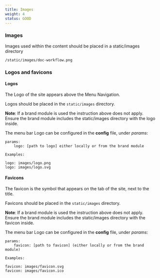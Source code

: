 ```yaml
---
title: Images
weight: 4
status: GOOD
---
```


### Images 
Images used within the content should be placed in a static/images directory
```
/static/images/doc-workflow.png
```

### Logos and favicons

#### Logos 

The Logo of the site appears above the Menu Navigation. 

Logos should be placed in the ```static/images``` directory.

**Note**: If a brand module is used the instruction above does not apply.  Ensure the brand module includes the static/images directory with the logo inside.

The menu bar Logo can be configured in the **config** file, under *params*: 
```
params:
    logo: [path to logo] either locally or from the brand module

Examples:

logo: images/logo.png  
logo: images/logo.svg
```

#### Favicons
The favicon is the symbol that appears on the tab of the site, next to the title. 

Favicons should be placed in the ```static/images``` directory.

**Note**: If a brand module is used the instruction above does not apply. Ensure the brand module includes the static/images directory with the favicon inside.

The menu bar Logo can be configured in the **config** file, under *params*: 
```
params: 
    favicon: [path to favicon] (either locally or from the brand module)

Examples:

favicon: images/favicon.svg  
favicon: images/favicon.ico
```
